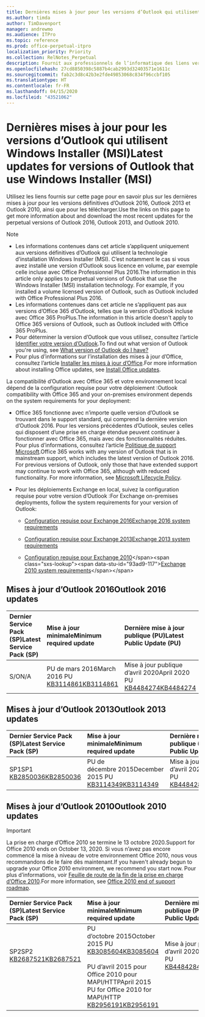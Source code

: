 ```yaml
---
title: Dernières mises à jour pour les versions d’Outlook qui utilisent Windows Installer (MSI)
ms.author: timda
author: TimDavenport
manager: andrewmo
ms.audience: ITPro
ms.topic: reference
ms.prod: office-perpetual-itpro
localization_priority: Priority
ms.collection: RelNotes_Perpetual
description: Fournit aux professionnels de l’informatique des liens vers les dernières informations sur les mises à jour pour les versions définitives d’Outlook 2016, Outlook 2013 et Outlook 2010
ms.openlocfilehash: 27cd8850398c5887b4cab2993d32403571e1611c
ms.sourcegitcommit: fab2c3d8c42b3e2fde49853068c834f96ccbf105
ms.translationtype: HT
ms.contentlocale: fr-FR
ms.lasthandoff: 04/15/2020
ms.locfileid: "43521062"
---
```

# <a name="latest-updates-for-versions-of-outlook-that-use-windows-installer-msi"></a><span data-ttu-id="93ad9-103">Dernières mises à jour pour les versions d’Outlook qui utilisent Windows Installer (MSI)</span><span class="sxs-lookup"><span data-stu-id="93ad9-103">Latest updates for versions of Outlook that use Windows Installer (MSI)</span></span>

<span data-ttu-id="93ad9-104">Utilisez les liens fournis sur cette page pour en savoir plus sur les dernières mises à jour pour les versions définitives d’Outlook 2016, Outlook 2013 et Outlook 2010, ainsi que pour les télécharger.</span><span class="sxs-lookup"><span data-stu-id="93ad9-104">Use the links on this page to get more information about and download the most recent updates for the perpetual versions of Outlook 2016, Outlook 2013, and Outlook 2010.</span></span>
  
> [!NOTE]
> - <span data-ttu-id="93ad9-p101">Les informations contenues dans cet article s’appliquent uniquement aux versions définitives d’Outlook qui utilisent la technologie d’installation Windows Installer (MSI). C’est notamment le cas si vous avez installé une version d’Outlook sous licence en volume, par exemple celle incluse avec Office Professionnel Plus 2016.</span><span class="sxs-lookup"><span data-stu-id="93ad9-p101">The information in this article only applies to perpetual versions of Outlook that use the Windows Installer (MSI) installation technology. For example, if you installed a volume licensed version of Outlook, such as Outlook included with Office Professional Plus 2016.</span></span>
> - <span data-ttu-id="93ad9-107">Les informations contenues dans cet article ne s’appliquent pas aux versions d’Office 365 d’Outlook, telles que la version d’Outlook incluse avec Office 365 ProPlus.</span><span class="sxs-lookup"><span data-stu-id="93ad9-107">The information in this article doesn't apply to Office 365 versions of Outlook, such as Outlook included with Office 365 ProPlus.</span></span>
> - <span data-ttu-id="93ad9-108">Pour déterminer la version d’Outlook que vous utilisez, consultez l’article [Identifier votre version d’Outlook](https://support.office.com/article/b3a9568c-edb5-42b9-9825-d48d82b2257c).</span><span class="sxs-lookup"><span data-stu-id="93ad9-108">To find out what version of Outlook you're using, see [What version of Outlook do I have?](https://support.office.com/article/b3a9568c-edb5-42b9-9825-d48d82b2257c)</span></span>
> - <span data-ttu-id="93ad9-109">Pour plus d’informations sur l’installation des mises à jour d’Office, consultez l’article [Installer les mises à jour d’Office](https://support.office.com/article/2ab296f3-7f03-43a2-8e50-46de917611c5).</span><span class="sxs-lookup"><span data-stu-id="93ad9-109">For more information about installing Office updates, see [Install Office updates](https://support.office.com/article/2ab296f3-7f03-43a2-8e50-46de917611c5).</span></span> 
  
<span data-ttu-id="93ad9-110">La compatibilité d’Outlook avec Office 365 et votre environnement local dépend de la configuration requise pour votre déploiement :</span><span class="sxs-lookup"><span data-stu-id="93ad9-110">Outlook compatibility with Office 365 and your on-premises environment depends on the system requirements for your deployment:</span></span>
  
- <span data-ttu-id="93ad9-p102">Office 365 fonctionne avec n’importe quelle version d’Outlook se trouvant dans le support standard, qui comprend la dernière version d’Outlook 2016. Pour les versions précédentes d’Outlook, seules celles qui disposent d’une prise en charge étendue peuvent continuer à fonctionner avec Office 365, mais avec des fonctionnalités réduites. Pour plus d’informations, consultez l’article [Politique de support Microsoft](https://support.microsoft.com/lifecycle).</span><span class="sxs-lookup"><span data-stu-id="93ad9-p102">Office 365 works with any version of Outlook that is in mainstream support, which includes the latest version of Outlook 2016. For previous versions of Outlook, only those that have extended support may continue to work with Office 365, although with reduced functionality. For more information, see [Microsoft Lifecycle Policy](https://support.microsoft.com/lifecycle).</span></span>
    
- <span data-ttu-id="93ad9-114">Pour les déploiements Exchange en local, suivez la configuration requise pour votre version d’Outlook :</span><span class="sxs-lookup"><span data-stu-id="93ad9-114">For Exchange on-premises deployments, follow the system requirements for your version of Outlook:</span></span>
    
  - [<span data-ttu-id="93ad9-115">Configuration requise pour Exchange 2016</span><span class="sxs-lookup"><span data-stu-id="93ad9-115">Exchange 2016 system requirements</span></span>](https://docs.microsoft.com/Exchange/plan-and-deploy/system-requirements)
    
  - [<span data-ttu-id="93ad9-116">Configuration requise pour Exchange 2013</span><span class="sxs-lookup"><span data-stu-id="93ad9-116">Exchange 2013 system requirements</span></span>](https://docs.microsoft.com/exchange/exchange-2013-system-requirements-exchange-2013-help)
    
  - <span data-ttu-id="93ad9-117">[Configuration requise pour Exchange 2010](https://docs.microsoft.com/previous-versions/office/exchange-server-2010/aa996719(v=exchg.141))</span><span class="sxs-lookup"><span data-stu-id="93ad9-117">[Exchange 2010 system requirements](https://docs.microsoft.com/previous-versions/office/exchange-server-2010/aa996719(v=exchg.141))</span></span>

   
## <a name="outlook-2016-updates"></a><span data-ttu-id="93ad9-118">Mises à jour d’Outlook 2016</span><span class="sxs-lookup"><span data-stu-id="93ad9-118">Outlook 2016 updates</span></span>

|<span data-ttu-id="93ad9-119">**Dernier Service Pack (SP)**</span><span class="sxs-lookup"><span data-stu-id="93ad9-119">**Latest Service Pack (SP)**</span></span>|<span data-ttu-id="93ad9-120">**Mise à jour minimale**</span><span class="sxs-lookup"><span data-stu-id="93ad9-120">**Minimum required update**</span></span>|<span data-ttu-id="93ad9-121">**Dernière mise à jour publique (PU)**</span><span class="sxs-lookup"><span data-stu-id="93ad9-121">**Latest Public Update (PU)**</span></span>|
|:-----|:-----|:-----|
|<span data-ttu-id="93ad9-122">S/O</span><span class="sxs-lookup"><span data-stu-id="93ad9-122">N/A</span></span>  <br/> |<span data-ttu-id="93ad9-123">PU de mars 2016</span><span class="sxs-lookup"><span data-stu-id="93ad9-123">March 2016 PU</span></span> <br/>[<span data-ttu-id="93ad9-124">KB3114861</span><span class="sxs-lookup"><span data-stu-id="93ad9-124">KB3114861</span></span>](https://support.microsoft.com/help/3114861) <br/> |<span data-ttu-id="93ad9-125">Mise à jour publique d’avril 2020</span><span class="sxs-lookup"><span data-stu-id="93ad9-125">April 2020 PU</span></span> <br/>[<span data-ttu-id="93ad9-126">KB4484274</span><span class="sxs-lookup"><span data-stu-id="93ad9-126">KB4484274</span></span>](https://support.microsoft.com/help/4484274) 

## <a name="outlook-2013-updates"></a><span data-ttu-id="93ad9-127">Mises à jour d’Outlook 2013</span><span class="sxs-lookup"><span data-stu-id="93ad9-127">Outlook 2013 updates</span></span>

|<span data-ttu-id="93ad9-128">**Dernier Service Pack (SP)**</span><span class="sxs-lookup"><span data-stu-id="93ad9-128">**Latest Service Pack (SP)**</span></span>|<span data-ttu-id="93ad9-129">**Mise à jour minimale**</span><span class="sxs-lookup"><span data-stu-id="93ad9-129">**Minimum required update**</span></span>|<span data-ttu-id="93ad9-130">**Dernière mise à jour publique (PU)**</span><span class="sxs-lookup"><span data-stu-id="93ad9-130">**Latest Public Update (PU)**</span></span>|
|:-----|:-----|:-----|
|<span data-ttu-id="93ad9-131">SP1</span><span class="sxs-lookup"><span data-stu-id="93ad9-131">SP1</span></span>  <br/>[<span data-ttu-id="93ad9-132">KB2850036</span><span class="sxs-lookup"><span data-stu-id="93ad9-132">KB2850036</span></span>](https://go.microsoft.com/fwlink/p/?LinkId=512538) <br/> |<span data-ttu-id="93ad9-133">PU de décembre 2015</span><span class="sxs-lookup"><span data-stu-id="93ad9-133">December 2015 PU</span></span> <br/>[<span data-ttu-id="93ad9-134">KB3114349</span><span class="sxs-lookup"><span data-stu-id="93ad9-134">KB3114349</span></span>](https://support.microsoft.com/kb/3114349) <br/> |<span data-ttu-id="93ad9-135">Mise à jour publique d’avril 2020</span><span class="sxs-lookup"><span data-stu-id="93ad9-135">April 2020 PU</span></span> <br/>[<span data-ttu-id="93ad9-136">KB4484281</span><span class="sxs-lookup"><span data-stu-id="93ad9-136">KB4484281</span></span>](https://support.microsoft.com/help/4484281)  |
   
## <a name="outlook-2010-updates"></a><span data-ttu-id="93ad9-137">Mises à jour d’Outlook 2010</span><span class="sxs-lookup"><span data-stu-id="93ad9-137">Outlook 2010 updates</span></span>
> [!IMPORTANT]
<span data-ttu-id="93ad9-138">La prise en charge d’Office 2010 se termine le 13 octobre 2020.</span><span class="sxs-lookup"><span data-stu-id="93ad9-138">Support for Office 2010 ends on October 13, 2020.</span></span> <span data-ttu-id="93ad9-139">Si vous n’avez pas encore commencé la mise à niveau de votre environnement Office 2010, nous vous recommandons de le faire dès maintenant.</span><span class="sxs-lookup"><span data-stu-id="93ad9-139">If you haven't already begun to upgrade your Office 2010 environment, we recommend you start now.</span></span> <span data-ttu-id="93ad9-140">Pour plus d’informations, voir [Feuille de route de la fin de la prise en charge d’Office 2010](https://docs.microsoft.com/DeployOffice/office-2010-end-support-roadmap).</span><span class="sxs-lookup"><span data-stu-id="93ad9-140">For more information, see [Office 2010 end of support roadmap](https://docs.microsoft.com/DeployOffice/office-2010-end-support-roadmap).</span></span>

|<span data-ttu-id="93ad9-141">**Dernier Service Pack (SP)**</span><span class="sxs-lookup"><span data-stu-id="93ad9-141">**Latest Service Pack (SP)**</span></span>|<span data-ttu-id="93ad9-142">**Mise à jour minimale**</span><span class="sxs-lookup"><span data-stu-id="93ad9-142">**Minimum required update**</span></span>|<span data-ttu-id="93ad9-143">**Dernière mise à jour publique (PU)**</span><span class="sxs-lookup"><span data-stu-id="93ad9-143">**Latest Public Update (PU)**</span></span>|
|:-----|:-----|:-----|
|<span data-ttu-id="93ad9-144">SP2</span><span class="sxs-lookup"><span data-stu-id="93ad9-144">SP2</span></span> <br/>[<span data-ttu-id="93ad9-145">KB2687521</span><span class="sxs-lookup"><span data-stu-id="93ad9-145">KB2687521</span></span>](https://go.microsoft.com/fwlink/p/?LinkId=512542) <br><br><br><br/> |<span data-ttu-id="93ad9-146">PU d’octobre 2015</span><span class="sxs-lookup"><span data-stu-id="93ad9-146">October 2015 PU</span></span> <br/> [<span data-ttu-id="93ad9-147">KB3085604</span><span class="sxs-lookup"><span data-stu-id="93ad9-147">KB3085604</span></span>](https://support.microsoft.com/kb/3085604) <br/><br/>  <span data-ttu-id="93ad9-148">PU d’avril 2015 pour Office 2010 pour MAPI/HTTP</span><span class="sxs-lookup"><span data-stu-id="93ad9-148">April 2015 PU for Office 2010 for MAPI/HTTP</span></span> <br/> [<span data-ttu-id="93ad9-149">KB2956191</span><span class="sxs-lookup"><span data-stu-id="93ad9-149">KB2956191</span></span>](https://support.microsoft.com/help/2956191/april-14-2015-update-for-office-2010-kb2956191) <br/> |<span data-ttu-id="93ad9-150">Mise à jour publique d’avril 2020</span><span class="sxs-lookup"><span data-stu-id="93ad9-150">April 2020 PU</span></span> <br/>[<span data-ttu-id="93ad9-151">KB4484284</span><span class="sxs-lookup"><span data-stu-id="93ad9-151">KB4484284</span></span>](https://support.microsoft.com/help/4484284) <br><br><br><br/>|
   

